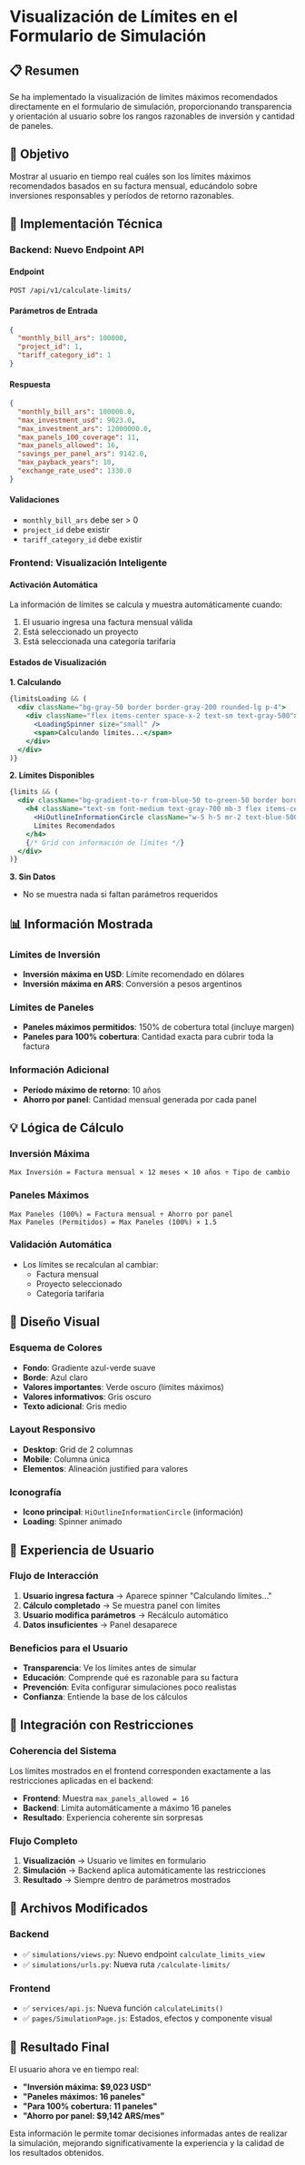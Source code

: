 # Visualización de Límites en el Formulario de Simulación

## 📋 Resumen

Se ha implementado la visualización de límites máximos recomendados directamente en el formulario de simulación, proporcionando transparencia y orientación al usuario sobre los rangos razonables de inversión y cantidad de paneles.

## 🎯 Objetivo

Mostrar al usuario en tiempo real cuáles son los límites máximos recomendados basados en su factura mensual, educándolo sobre inversiones responsables y períodos de retorno razonables.

## 🔧 Implementación Técnica

### Backend: Nuevo Endpoint API

#### Endpoint
```
POST /api/v1/calculate-limits/
```

#### Parámetros de Entrada
```json
{
  "monthly_bill_ars": 100000,
  "project_id": 1,
  "tariff_category_id": 1
}
```

#### Respuesta
```json
{
  "monthly_bill_ars": 100000.0,
  "max_investment_usd": 9023.0,
  "max_investment_ars": 12000000.0,
  "max_panels_100_coverage": 11,
  "max_panels_allowed": 16,
  "savings_per_panel_ars": 9142.0,
  "max_payback_years": 10,
  "exchange_rate_used": 1330.0
}
```

#### Validaciones
- `monthly_bill_ars` debe ser > 0
- `project_id` debe existir
- `tariff_category_id` debe existir

### Frontend: Visualización Inteligente

#### Activación Automática
La información de límites se calcula y muestra automáticamente cuando:
1. El usuario ingresa una factura mensual válida
2. Está seleccionado un proyecto
3. Está seleccionada una categoría tarifaria

#### Estados de Visualización

**1. Calculando**
```jsx
{limitsLoading && (
  <div className="bg-gray-50 border border-gray-200 rounded-lg p-4">
    <div className="flex items-center space-x-2 text-sm text-gray-500">
      <LoadingSpinner size="small" />
      <span>Calculando límites...</span>
    </div>
  </div>
)}
```

**2. Límites Disponibles**
```jsx
{limits && (
  <div className="bg-gradient-to-r from-blue-50 to-green-50 border border-blue-200 rounded-lg p-4">
    <h4 className="text-sm font-medium text-gray-700 mb-3 flex items-center">
      <HiOutlineInformationCircle className="w-5 h-5 mr-2 text-blue-500" />
      Límites Recomendados
    </h4>
    {/* Grid con información de límites */}
  </div>
)}
```

**3. Sin Datos**
- No se muestra nada si faltan parámetros requeridos

## 📊 Información Mostrada

### Límites de Inversión
- **Inversión máxima en USD**: Límite recomendado en dólares
- **Inversión máxima en ARS**: Conversión a pesos argentinos

### Límites de Paneles
- **Paneles máximos permitidos**: 150% de cobertura total (incluye margen)
- **Paneles para 100% cobertura**: Cantidad exacta para cubrir toda la factura

### Información Adicional
- **Período máximo de retorno**: 10 años
- **Ahorro por panel**: Cantidad mensual generada por cada panel

## 💡 Lógica de Cálculo

### Inversión Máxima
```
Max Inversión = Factura mensual × 12 meses × 10 años ÷ Tipo de cambio
```

### Paneles Máximos
```
Max Paneles (100%) = Factura mensual ÷ Ahorro por panel
Max Paneles (Permitidos) = Max Paneles (100%) × 1.5
```

### Validación Automática
- Los límites se recalculan al cambiar:
  - Factura mensual
  - Proyecto seleccionado  
  - Categoría tarifaria

## 🎨 Diseño Visual

### Esquema de Colores
- **Fondo**: Gradiente azul-verde suave
- **Borde**: Azul claro
- **Valores importantes**: Verde oscuro (límites máximos)
- **Valores informativos**: Gris oscuro
- **Texto adicional**: Gris medio

### Layout Responsivo
- **Desktop**: Grid de 2 columnas
- **Mobile**: Columna única
- **Elementos**: Alineación justified para valores

### Iconografía
- **Icono principal**: `HiOutlineInformationCircle` (información)
- **Loading**: Spinner animado

## 📱 Experiencia de Usuario

### Flujo de Interacción
1. **Usuario ingresa factura** → Aparece spinner "Calculando límites..."
2. **Cálculo completado** → Se muestra panel con límites
3. **Usuario modifica parámetros** → Recálculo automático
4. **Datos insuficientes** → Panel desaparece

### Beneficios para el Usuario
- **Transparencia**: Ve los límites antes de simular
- **Educación**: Comprende qué es razonable para su factura
- **Prevención**: Evita configurar simulaciones poco realistas
- **Confianza**: Entiende la base de los cálculos

## 🔄 Integración con Restricciones

### Coherencia del Sistema
Los límites mostrados en el frontend corresponden exactamente a las restricciones aplicadas en el backend:

- **Frontend**: Muestra `max_panels_allowed = 16`
- **Backend**: Limita automáticamente a máximo 16 paneles
- **Resultado**: Experiencia coherente sin sorpresas

### Flujo Completo
1. **Visualización** → Usuario ve límites en formulario
2. **Simulación** → Backend aplica automáticamente las restricciones
3. **Resultado** → Siempre dentro de parámetros mostrados

## 📁 Archivos Modificados

### Backend
- ✅ `simulations/views.py`: Nuevo endpoint `calculate_limits_view`
- ✅ `simulations/urls.py`: Nueva ruta `/calculate-limits/`

### Frontend  
- ✅ `services/api.js`: Nueva función `calculateLimits()`
- ✅ `pages/SimulationPage.js`: Estados, efectos y componente visual

## 🚀 Resultado Final

El usuario ahora ve en tiempo real:
- **"Inversión máxima: $9,023 USD"**
- **"Paneles máximos: 16 paneles"**
- **"Para 100% cobertura: 11 paneles"**
- **"Ahorro por panel: $9,142 ARS/mes"**

Esta información le permite tomar decisiones informadas antes de realizar la simulación, mejorando significativamente la experiencia y la calidad de los resultados obtenidos.
